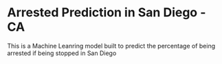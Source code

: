 # Arrested Prediction in San Diego - CA
 This is a Machine Leanring model built to predict the percentage of being arrested if being stopped in San Diego
